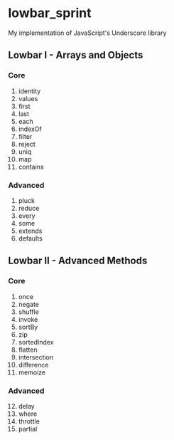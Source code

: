 # lowbar_sprint
My implementation of JavaScript's Underscore library 


## Lowbar I - Arrays and Objects

### Core

1. identity
2. values
3. first
4. last
5. each
6. indexOf
7. filter
8. reject
9. uniq
10. map
11. contains

### Advanced

1. pluck
2. reduce
3. every
4. some
5. extends
6. defaults

## Lowbar II - Advanced Methods

### Core

1. once
2. negate
3. shuffle
4. invoke
5. sortBy
6. zip
7. sortedIndex
8. flatten
9. intersection
10. difference
11. memoize

### Advanced

12. delay
13. where
14. throttle
15. partial